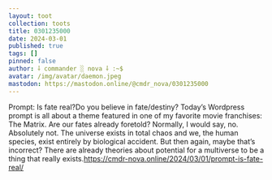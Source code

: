 ```yaml
---
layout: toot
collection: toots
title: 0301235000
date: 2024-03-01
published: true
tags: []
pinned: false
author: ⸸ commander ░ nova ⸸ :~$
avatar: /img/avatar/daemon.jpeg
mastodon: https://mastodon.online/@cmdr_nova/0301235000
---
```


Prompt: Is fate real?Do you believe in fate/destiny? Today’s Wordpress prompt is all about a theme featured in one of my favorite movie franchises: The Matrix. Are our fates already foretold? Normally, I would say, no. Absolutely not. The universe exists in total chaos and we, the human species, exist entirely by biological accident. But then again, maybe that’s incorrect? There are already theories about potential for a multiverse to be a thing that really exists.https://cmdr-nova.online/2024/03/01/prompt-is-fate-real/
